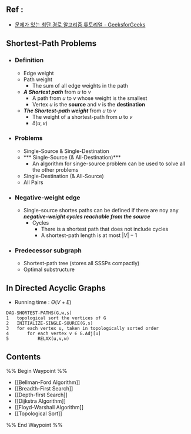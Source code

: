 ## Ref : 
- [문제가 있는 최단 경로 알고리즘 튜토리얼 - GeeksforGeeks](https://www.geeksforgeeks.org/shortest-path-algorithms-a-complete-guide/)
## Shortest-Path Problems
- ### Definition
	- Edge weight
	- Path weight
		- The sum of all edge weights in the path
	- ***A Shortest path*** from $u$ to $v$
		- A path from $u$ to $v$ whose weight is the smallest
		- Vertex $u$ is the **source** and $v$ is the **destination**
	- ***The Shortest-path weight*** from $u$ to $v$
		- The weight of a shortest-path from $u$ to $v$
		- $\delta(u,v)$
- ### Problems
	- Single-Source & Single-Destination
	- *** Single-Source (& All-Destination)***
		- An algorithm for singe-source problem can be used to solve all the other problems
	- Single-Destination (& All-Source)
	- All Pairs
- ### Negative-weight edge
	- Single-source shortes paths can be defined if there are noy any ***negative-weight cycles reachable from the source***
		- Cycles
			- There is a shortest path that does not include cycles
			- A shortest-path length is at most $|V| - 1$
- ### Predecessor subgraph
	- Shortest-path tree (stores all SSSPs compactly)
	- Optimal substructure
## In Directed Acyclic Graphs
- Running time : $\Theta(V+E)$
```pseudo
DAG-SHORTEST-PATHS(G,w,s)
1	topological sort the vertices of G
2	INITIALIZE-SINGLE-SOURCE(G,s)
3	for each vertex u, taken in topologically sorted order
4		for each vertex v ∈ G.Adj[u]
5			RELAX(u,v,w)
```
## Contents
%% Begin Waypoint %%
- [[Bellman-Ford Algorithm]]
- [[Breadth-First Search]]
- [[Depth-first Search]]
- [[Dijkstra Algorithm]]
- [[Floyd-Warshall Algorithm]]
- [[Topological Sort]]

%% End Waypoint %%